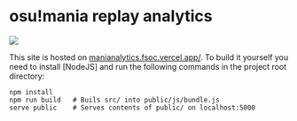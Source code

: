 # osu!mania replay analytics

![](https://i.imgur.com/F4iupga.png)

This site is hosted on [manianalytics.fsoc.vercel.app/](https://manianalytics.fsoc.vercel.app/). To build it yourself you need to install [NodeJS] and run the following commands in the project root directory:

```
npm install
npm run build   # Buils src/ into public/js/bundle.js
serve public    # Serves contents of public/ on localhost:5000
```
